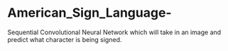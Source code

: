 # American_Sign_Language-
Sequential Convolutional Neural Network which will take in an image and predict what character is being signed.
